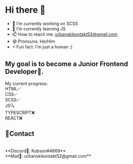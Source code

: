 # Hi there 👋

- 🔭 I’m currently working on SCSS
- 🌱 I’m currently learning JS
- 📫 How to reach me: urbanskikontakt52@gmail.com
- 😄 Pronouns: He/Him
- ⚡ Fun fact: I'm just a human :)

## My goal is to become a Junior Frontend Developer💼.
My current progress:
<br>
HTML✅
<br>
CSS✅
<br>
SCSS✅
<br>
JS🔍
<br>
TYPESCRIPT❌
<br>
REACT❌

## 🎇Contact
<br>
**Discord🏹: Kubson#4669**
<br>
**Mail📩: urbanskikontakt52@gmail.com**

